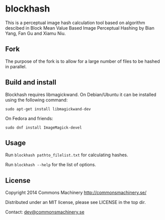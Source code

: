 blockhash
=========

This is a perceptual image hash calculation tool based on algorithm descibed in
Block Mean Value Based Image Perceptual Hashing by Bian Yang, Fan Gu and Xiamu Niu.

Fork
-----
The purpose of the fork is to allow for a large number of files to be hashed in parallel.


Build and install
-----------------

Blockhash requires libmagickwand. On Debian/Ubuntu it can be installed using
the following command:

    sudo apt-get install libmagickwand-dev

On Fedora and friends:

    sudo dnf install ImageMagick-devel



Usage
-----

Run `blockhash pathto_filelist.txt` for calculating hashes.

Run `blockhash --help` for the list of options.

License
-------

Copyright 2014 Commons Machinery http://commonsmachinery.se/

Distributed under an MIT license, please see LICENSE in the top dir.

Contact: dev@commonsmachinery.se
